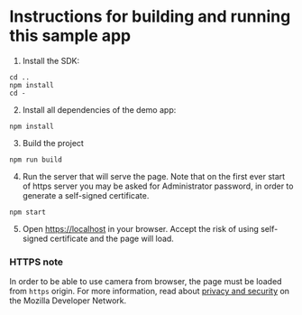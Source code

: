Instructions for building and running this sample app
=====================================================

1. Install the SDK:

```
cd ..
npm install
cd -
```

2. Install all dependencies of the demo app:

```
npm install
```

3. Build the project

```
npm run build
```

4. Run the server that will serve the page. Note that on the first ever start of https server you may be asked for Administrator password, in order to generate a self-signed certificate.

```
npm start
```

5. Open [https://localhost](https://localhost) in your browser. Accept the risk of using self-signed certificate and the page will load.

### HTTPS note

In order to be able to use camera from browser, the page must be loaded from `https` origin. For more information, read about [privacy and security](https://developer.mozilla.org/en-US/docs/Web/API/MediaDevices/getUserMedia#Privacy_and_security) on the Mozilla Developer Network.
